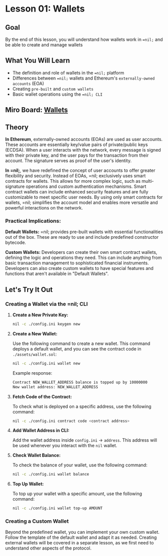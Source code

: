 # Lesson 01: Wallets

## Goal

By the end of this lesson, you will understand how wallets work in `=nil;` and be able to create and manage wallets

## What You Will Learn

- The definition and role of wallets in the `=nil;` platform
- Differences between `=nil;` wallets and Ethereum's `externally-owned accounts` (EOA)
- Creating `pre-built` and `custom wallets`
- Basic wallet operations using the `=nil; CLI`

## Miro Board: [Wallets](https://miro.com/app/board/uXjVK2qLHgs=/?share_link_id=796809756836)

## Theory

**In Ethereum**, externally-owned accounts (EOAs) are used as user accounts. These accounts are essentially key/value pairs of private/public keys (ECDSA). When a user interacts with the network, every message is signed with their private key, and the user pays for the transaction from their account. The signature serves as proof of the user's identity.

**In =nil;**, we have redefined the concept of user accounts to offer greater flexibility and security. Instead of EOAs, =nil; exclusively uses smart contracts for wallets. This allows for more complex logic, such as multi-signature operations and custom authentication mechanisms. Smart contract wallets can include enhanced security features and are fully customizable to meet specific user needs. By using only smart contracts for wallets, =nil; simplifies the account model and enables more versatile and powerful interactions on the network.

### Practical Implications:
**Default Wallets:** =nil; provides pre-built wallets with essential functionalities out of the box. These are ready to use and include predefined constructor bytecode.

**Custom Wallets:** Developers can create their own smart contract wallets, defining the logic and operations they need. This can include anything from basic transaction management to sophisticated financial instruments. Developers can also create custom wallets to have special features and functions that aren't available in "Default Wallets".

## Let's Try It Out

### Creating a Wallet via the =nil; CLI

1. **Create a New Private Key:**

   ```bash
   nil -c ./config.ini keygen new
   ```

1. **Create a New Wallet:**

   Use the following command to create a new wallet. This command deploys a default wallet, and you can see the contract code in `./assets/wallet.sol`:
   ```bash
   nil -c ./config.ini wallet new
   ```

   Example response:
   ```bash
   Contract NEW_WALLET_ADDRESS balance is topped up by 10000000
   New wallet address: NEW_WALLET_ADDRESS
   ```

2. **Fetch Code of the Contract:**

   To check what is deployed on a specific address, use the following command:

   ```bash
   nil -c ./config.ini contract code <contract address>
   ```
   
3. **Add Wallet Address in CLI:**

   Add the wallet address inside `config.ini` -> `address`. This address will be used whenever you interact with the `nil` wallet.

4. **Check Wallet Balance:**

   To check the balance of your wallet, use the following command:
   ```bash
   nil -c ./config.ini wallet balance
   ```

5. **Top Up Wallet:**

   To top up your wallet with a specific amount, use the following command:
   ```bash
   nil -c ./config.ini wallet top-up AMOUNT
   ```

### Creating a Custom Wallet

Beyond the predefined wallet, you can implement your own custom wallet. Follow the template of the default wallet and adapt it as needed. Creating external wallets will be covered in a separate lesson, as we first need to understand other aspects of the protocol.

